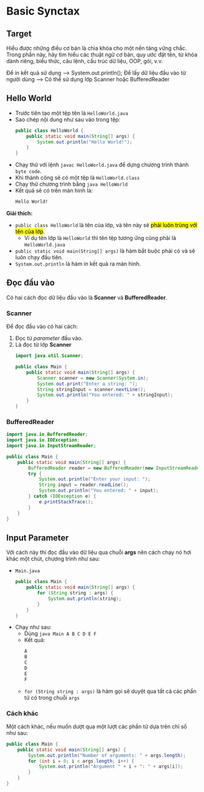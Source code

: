 # Basic Synctax

## Target
Hiểu được những điều cơ bản là chìa khóa cho một nền tảng vững chắc. Trong phần này, hãy tìm hiểu các thuật ngữ cơ bản, quy ước đặt tên, từ khóa dành riêng, biểu thức, câu lệnh, cấu trúc dữ liệu, OOP, gói, v.v.

Để in kết quả sử dụng —> System.out.println();
Để lấy dữ liệu đầu vào từ người dùng —> Có thể sử dụng lớp Scanner hoặc BufferedReader

## Hello World

- Trước tiên tạo một tệp tên là `HelloWorld.java`
- Sao chép nội dung như sau vào trong tệp:
    ```java
    public class HelloWorld {
        public static void main(String[] args) {
            System.out.println("Hello World!");
        }
    }
    ```
- Chạy thử với lệnh `javac HelloWorld.java` để dựng chương trình thành `byte code`.
- Khi thành công sẽ có một tệp là `HelloWorld.class`
- Chạy thử chương trình bằng `java HelloWorld`
- Kết quả sẽ có trên màn hình là:
    ```bash
    Hello World!
    ```

__Giải thích:__
- `public class HelloWorld` là tên của lớp, và tên này sẽ <mark>phải luôn trùng với tên của lớp</mark>.
    - Ví dụ tên lớp là `HelloWorld` thì tên tệp tương ứng cũng phải là `HelloWorld.java`
- `public static void main(String[] args)` là hàm bắt buộc phải có và sẽ luôn chạy đầu tiên.
- `System.out.println` là hàm in kết quả ra màn hình.

## Đọc đầu vào

Có hai cách đọc dữ liệu đầu vào là __Scanner__ và __BufferedReader__.

### Scanner

Để đọc đầu vào có hai cách:
1. Đọc từ _parameter_ đầu vào.
1. Là đọc từ lớp __Scanner__
    ```java
    import java.util.Scanner;

    public class Main {
        public static void main(String[] args) {
            Scanner scanner = new Scanner(System.in);
            System.out.print("Enter a string: ");
            String stringInput = scanner.nextLine();
            System.out.println("You entered: " + stringInput);
        }
    }
    ```

### BufferedReader

```java
import java.io.BufferedReader;
import java.io.IOException;
import java.io.InputStreamReader;

public class Main {
    public static void main(String[] args) {
        BufferedReader reader = new BufferedReader(new InputStreamReader(System.in));
        try {
            System.out.println("Enter your input: ");
            String input = reader.readLine();
            System.out.println("You entered: " + input);
        } catch (IOException e) {
            e.printStackTrace();
        }
    }
}
```

## Input Parameter

Với cách này thì đọc đầu vào dữ liệu qua chuỗi __args__ nên cách chạy nó hơi khác một chút, chương trình như sau:

- `Main.java`
    ```java
    public class Main {
        public static void main(String[] args) {
            for (String string : args) {
                System.out.println(string);
            }
        }
    }
    ```
- Chạy như sau:
    - Dùng `java Main A B C D E F`
    - Kết quả:
        ```bash
        A
        B
        C
        D
        E
        F
        ```
    - `for (String string : args)` là hàm gọi sẽ duyệt qua tất cả các phần tử có trong chuỗi `args`

### Cách khác

Một cách khác, nếu muốn dượt qua một lượt các phần tử dựa trên chỉ số như sau:

```java
public class Main {
    public static void main(String[] args) {
        System.out.println("Number of arguments: " + args.length);
        for (int i = 0; i < args.length; i++) {
            System.out.println("Argument " + i + ": " + args[i]);
        }
    }
}
```